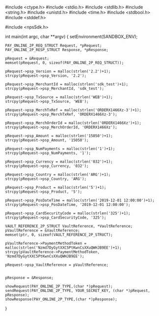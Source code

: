 #include <ctype.h>
#include <stdio.h>
#include <stdlib.h>
#include <string.h>
#include <unistd.h>
#include <time.h>
#include <stdbool.h>
#include <stddef.h>

#include <npsSdk.h>

int main(int argc, char **argv) {
    setEnvironment(SANDBOX_ENV);

    PAY_ONLINE_2P_REQ_STRUCT Request, *pRequest;
    PAY_ONLINE_2P_RESP_STRUCT Response, *pResponse;

    pRequest = &Request;
    memset(pRequest, 0, sizeof(PAY_ONLINE_2P_REQ_STRUCT));

    pRequest->psp_Version = malloc(strlen('2.2')+1);
    strcpy(pRequest->psp_Version, '2.2');

    pRequest->psp_MerchantId = malloc(strlen('sdk_test')+1);
    strcpy(pRequest->psp_MerchantId, 'sdk_test');

    pRequest->psp_TxSource = malloc(strlen('WEB')+1);
    strcpy(pRequest->psp_TxSource, 'WEB');

    pRequest->psp_MerchTxRef = malloc(strlen('ORDERX1466Xz-3')+1);
    strcpy(pRequest->psp_MerchTxRef, 'ORDERX1466Xz-3');

    pRequest->psp_MerchOrderId = malloc(strlen('ORDERX1466Xz')+1);
    strcpy(pRequest->psp_MerchOrderId, 'ORDERX1466Xz');

    pRequest->psp_Amount = malloc(strlen('15050')+1);
    strcpy(pRequest->psp_Amount, '15050');

    pRequest->psp_NumPayments = malloc(strlen('1')+1);
    strcpy(pRequest->psp_NumPayments, '1');

    pRequest->psp_Currency = malloc(strlen('032')+1);
    strcpy(pRequest->psp_Currency, '032');

    pRequest->psp_Country = malloc(strlen('ARG')+1);
    strcpy(pRequest->psp_Country, 'ARG');

    pRequest->psp_Product = malloc(strlen('5')+1);
    strcpy(pRequest->psp_Product, '5');

    pRequest->psp_PosDateTime = malloc(strlen('2019-12-01 12:00:00')+1);
    strcpy(pRequest->psp_PosDateTime, '2019-12-01 12:00:00');

    pRequest->psp_CardSecurityCode = malloc(strlen('325')+1);
    strcpy(pRequest->psp_CardSecurityCode, '325');

    VAULT_REFERENCE_2P_STRUCT VaultReference, *VaultReference;
    pVaultReference = &VaultReference;
    memset(ptr, 0, sizeof(VAULT_REFERENCE_2P_STRUCT);

    pVaultReference->PaymentMethodToken = malloc(strlen('Nzmd7DyGytXXC5PtKwnCsXXuQWHJB9EE')+1);
    strcpy(pVaultReference->PaymentMethodToken, 'Nzmd7DyGytXXC5PtKwnCsXXuQWHJB9EE');

    pRequest->psp_VaultReference = pVaultReference;


    pResponse = &Response;

    showRequest(PAY_ONLINE_2P_TYPE,(char *)pRequest);
    sendRequest(PAY_ONLINE_2P_TYPE, YOUR_SECRET_KEY, (char *)pRequest, pResponse);
    showResponse(PAY_ONLINE_2P_TYPE,(char *)pResponse);
}
